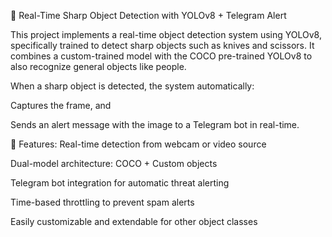 🔪 Real-Time Sharp Object Detection with YOLOv8 + Telegram Alert

This project implements a real-time object detection system using YOLOv8, specifically trained to detect sharp objects such as knives and scissors. It combines a custom-trained model with the COCO pre-trained YOLOv8 to also recognize general objects like people.

When a sharp object is detected, the system automatically:

Captures the frame, and

Sends an alert message with the image to a Telegram bot in real-time.

🔧 Features:
Real-time detection from webcam or video source

Dual-model architecture: COCO + Custom objects

Telegram bot integration for automatic threat alerting

Time-based throttling to prevent spam alerts

Easily customizable and extendable for other object classes
